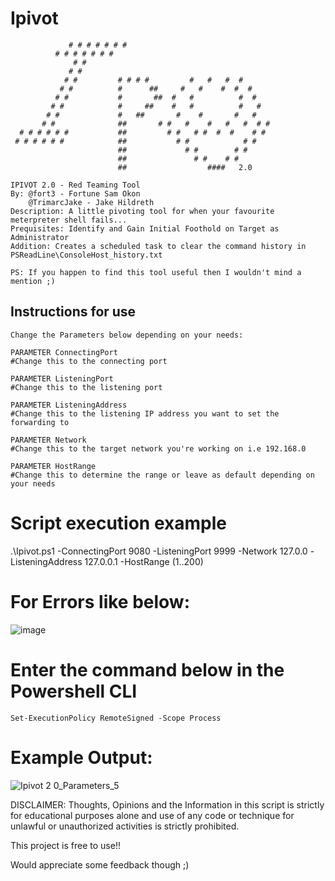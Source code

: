 # Ipivot
                 # # # # # # #
              # # # # # # #
                  # #           
                 # #            
                # #         # # # #         #   #   #  #
               # #          #      ##     #   #    #  #  # 
              # #           #       ##  #   #          #  #   
             # #            #     ##    #   #          #   #  
            # #             #   ##       #    #       #   #
           # #              ##       # #   #    #   #   #  # #   
      # # # # # #           ##         # #   # #  #  #    # #
     # # # # # #            ##           # #            # #    
                            ##             # #        # #                   
                            ##               # #    # #                       
                            ##                  ####   2.0
                        
    IPIVOT 2.0 - Red Teaming Tool
    By: @fort3 - Fortune Sam Okon
        @TrimarcJake - Jake Hildreth
    Description: A little pivoting tool for when your favourite meterpreter shell fails...
    Prequisites: Identify and Gain Initial Foothold on Target as Administrator
    Addition: Creates a scheduled task to clear the command history in PSReadLine\ConsoleHost_history.txt
    
    PS: If you happen to find this tool useful then I wouldn't mind a mention ;)

## Instructions for use

    Change the Parameters below depending on your needs:

    PARAMETER ConnectingPort
    #Change this to the connecting port 

    PARAMETER ListeningPort
    #Change this to the listening port 

    PARAMETER ListeningAddress
    #Change this to the listening IP address you want to set the forwarding to 

    PARAMETER Network
    #Change this to the target network you're working on i.e 192.168.0 

    PARAMETER HostRange
    #Change this to determine the range or leave as default depending on your needs

# Script execution example
   .\Ipivot.ps1 -ConnectingPort 9080 -ListeningPort 9999 -Network 127.0.0 -ListeningAddress 127.0.0.1 -HostRange (1..200)

    
# For Errors like below:

![image](https://github.com/user-attachments/assets/f6e6d43b-e397-43e9-b617-0db74ff1cb89)

# Enter the command below in the Powershell CLI
    Set-ExecutionPolicy RemoteSigned -Scope Process

# Example Output:
![Ipivot 2 0_Parameters_5](https://github.com/user-attachments/assets/5b4c8f14-a16f-451f-afcb-560a5cb6a313)



DISCLAIMER: Thoughts, Opinions and the Information in this script is strictly for educational purposes alone and use of any code or technique for unlawful or unauthorized activities is strictly prohibited.

This project is free to use!!

Would appreciate some feedback though ;)
